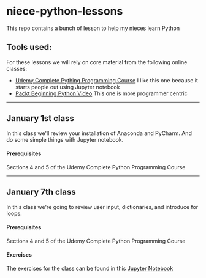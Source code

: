 # niece-python-lessons
This repo contains a bunch of lesson to help my nieces learn Python

## Tools used:
For these lessons we will rely on core material from the following online classes:
* [Udemy Complete Pything Programming Course]( https://www.udemy.com/complete-python-programming-course-beginner-to-advanced/learn/v4/overview) I like this one because it starts people out using Jupyter notebook
* [Packt Beginning Python Video](https://www.packtpub.com/application-development/beginning-python-video) This one is more programmer centric

***
## January 1st class
In this class we'll review your installation of Anaconda and PyCharm.  And do some simple things with Jupyter notebook.
#### Prerequisites
Sections 4 and 5 of the Udemy Complete Python Programming Course
***
## January 7th class
In this class we're going to review user input, dictionaries, and introduce for loops.
#### Prerequisites
Sections 4 and 5 of the Udemy Complete Python Programming Course

#### Exercises
The exercises for the class can be found in this [Jupyter Notebook](https://github.com/JohnFunkCode/niece-python-lessons/blob/master/lessons/Jan%208%20-%20word%20count%20lesson.ipynb)

